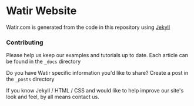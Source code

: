 # Watir Website

Watir.com is generated from the code in this repository using [Jekyll](https://github.com/jekyll/jekyll)

### Contributing
Please help us keep our examples and tutorials up to date. 
Each article can be found in the `_docs` directory

Do you have Watir specific information you'd like to share?
Create a post in the `_posts` directory

If you know Jekyll / HTML / CSS and would like to help improve our
site's look and feel, by all means contact us.
